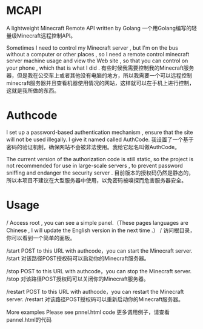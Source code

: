 # MCAPI
A lightweight Minecraft Remote API written by Golang
一个用Golang编写的轻量级Minecraft远程控制API。

Sometimes I need to control my Minecraft server , but I'm on the bus without a computer or other places , so I need a remote control minecraft server machine usage and view the Web site , so that you can control on your phone , which that is what I did .
有些时候我需要控制我的Minecraft服务器，但是我在公交车上或者其他没有电脑的地方，所以我需要一个可以远程控制minecraft服务器并且查看机器使用情况的网站，这样就可以在手机上进行控制，这就是我所做的东西。

# Authcode

I set up a password-based authentication mechanism , ensure that the site will not be used illegally. I give it named called AuthCode.
我设置了一个基于密码的验证机制，确保网站不会被非法使用。我给它起名叫做AuthCode。

The current version of the authorization code is still static, so the project is not recommended for use in large-scale servers , to prevent password sniffing and endanger the security server .
目前版本的授权码仍然是静态的，所以本项目不建议在大型服务器中使用，以免密码被嗅探而危害服务器安全。

# Usage

/   Access root , you can see a simple panel.（These pages languages are Chinese , I will update the English version in the next time .）
/   访问根目录，你可以看到一个简单的面板。

/start POST to this URL with authcode，you can start the Minecraft server.
/start 对该路径POST授权码可以启动你的Minecraft服务器。

/stop POST to this URL with authcode，you can stop the Minecraft server.
/stop 对该路径POST授权码可以关闭你的Minecraft服务器。

/restart POST to this URL with authcode，you can restart the Minecraft server.
/restart 对该路径POST授权码可以重新启动你的Minecraft服务器。

More examples Please see pnnel.html code
更多调用例子，请查看pannel.html的代码
